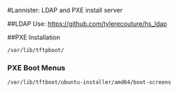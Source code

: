 #Lannister: LDAP and PXE install server

##LDAP
Use: https://github.com/tylerecouture/hs_ldap
 

##PXE Installation

`/var/lib/tftpboot/`

### PXE Boot Menus
`/var/lib/tftboot/ubuntu-installer/amd64/boot-screens`
